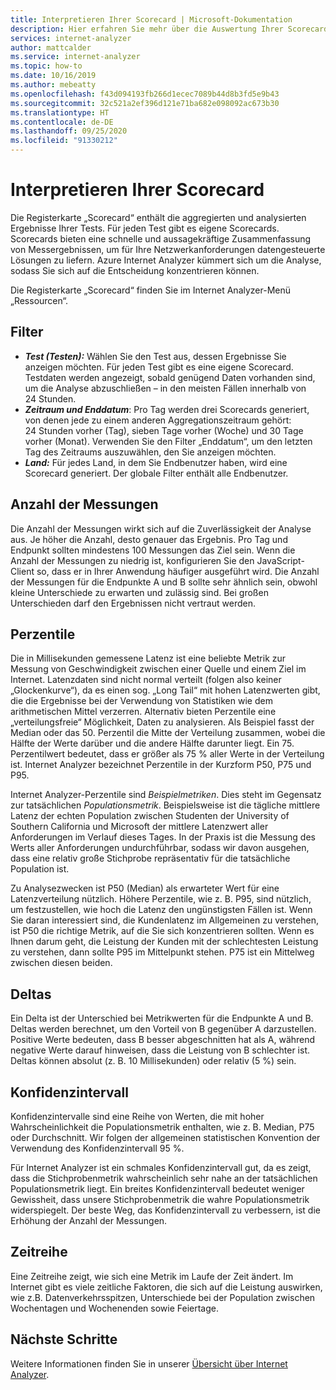 ```yaml
---
title: Interpretieren Ihrer Scorecard | Microsoft-Dokumentation
description: Hier erfahren Sie mehr über die Auswertung Ihrer Scorecard. Die Registerkarte „Scorecard“ enthält die aggregierten und analysierten Ergebnisse Ihrer Tests.
services: internet-analyzer
author: mattcalder
ms.service: internet-analyzer
ms.topic: how-to
ms.date: 10/16/2019
ms.author: mebeatty
ms.openlocfilehash: f43d094193fb266d1ecec7089b44d8b3fd5e9b43
ms.sourcegitcommit: 32c521a2ef396d121e71ba682e098092ac673b30
ms.translationtype: HT
ms.contentlocale: de-DE
ms.lasthandoff: 09/25/2020
ms.locfileid: "91330212"
---
```

# <a name="interpreting-your-scorecard"></a>Interpretieren Ihrer Scorecard

Die Registerkarte „Scorecard“ enthält die aggregierten und analysierten Ergebnisse Ihrer Tests. Für jeden Test gibt es eigene Scorecards. Scorecards bieten eine schnelle und aussagekräftige Zusammenfassung von Messergebnissen, um für Ihre Netzwerkanforderungen datengesteuerte Lösungen zu liefern. Azure Internet Analyzer kümmert sich um die Analyse, sodass Sie sich auf die Entscheidung konzentrieren können.

Die Registerkarte „Scorecard“ finden Sie im Internet Analyzer-Menü „Ressourcen“. 


## <a name="filters"></a>Filter

* ***Test (Testen):*** Wählen Sie den Test aus, dessen Ergebnisse Sie anzeigen möchten. Für jeden Test gibt es eine eigene Scorecard. Testdaten werden angezeigt, sobald genügend Daten vorhanden sind, um die Analyse abzuschließen – in den meisten Fällen innerhalb von 24 Stunden. 
* ***Zeitraum und Enddatum***: Pro Tag werden drei Scorecards generiert, von denen jede zu einem anderen Aggregationszeitraum gehört: 24 Stunden vorher (Tag), sieben Tage vorher (Woche) und 30 Tage vorher (Monat). Verwenden Sie den Filter „Enddatum“, um den letzten Tag des Zeitraums auszuwählen, den Sie anzeigen möchten. 
* ***Land:*** Für jedes Land, in dem Sie Endbenutzer haben, wird eine Scorecard generiert. Der globale Filter enthält alle Endbenutzer.

## <a name="measurement-count"></a>Anzahl der Messungen

Die Anzahl der Messungen wirkt sich auf die Zuverlässigkeit der Analyse aus. Je höher die Anzahl, desto genauer das Ergebnis. Pro Tag und Endpunkt sollten mindestens 100 Messungen das Ziel sein. Wenn die Anzahl der Messungen zu niedrig ist, konfigurieren Sie den JavaScript-Client so, dass er in Ihrer Anwendung häufiger ausgeführt wird. Die Anzahl der Messungen für die Endpunkte A und B sollte sehr ähnlich sein, obwohl kleine Unterschiede zu erwarten und zulässig sind. Bei großen Unterschieden darf den Ergebnissen nicht vertraut werden.

## <a name="percentiles"></a>Perzentile

Die in Millisekunden gemessene Latenz ist eine beliebte Metrik zur Messung von Geschwindigkeit zwischen einer Quelle und einem Ziel im Internet. Latenzdaten sind nicht normal verteilt (folgen also keiner „Glockenkurve“), da es einen sog. „Long Tail“ mit hohen Latenzwerten gibt, die die Ergebnisse bei der Verwendung von Statistiken wie dem arithmetischen Mittel verzerren. Alternativ bieten Perzentile eine „verteilungsfreie“ Möglichkeit, Daten zu analysieren. Als Beispiel fasst der Median oder das 50. Perzentil die Mitte der Verteilung zusammen, wobei die Hälfte der Werte darüber und die andere Hälfte darunter liegt. Ein 75. Perzentilwert bedeutet, dass er größer als 75 % aller Werte in der Verteilung ist. Internet Analyzer bezeichnet Perzentile in der Kurzform P50, P75 und P95.

Internet Analyzer-Perzentile sind _Beispielmetriken_. Dies steht im Gegensatz zur tatsächlichen _Populationsmetrik_. Beispielsweise ist die tägliche mittlere Latenz der echten Population zwischen Studenten der University of Southern California und Microsoft der mittlere Latenzwert aller Anforderungen im Verlauf dieses Tages. In der Praxis ist die Messung des Werts aller Anforderungen undurchführbar, sodass wir davon ausgehen, dass eine relativ große Stichprobe repräsentativ für die tatsächliche Population ist.

Zu Analysezwecken ist P50 (Median) als erwarteter Wert für eine Latenzverteilung nützlich. Höhere Perzentile, wie z. B. P95, sind nützlich, um festzustellen, wie hoch die Latenz den ungünstigsten Fällen ist. Wenn Sie daran interessiert sind, die Kundenlatenz im Allgemeinen zu verstehen, ist P50 die richtige Metrik, auf die Sie sich konzentrieren sollten. Wenn es Ihnen darum geht, die Leistung der Kunden mit der schlechtesten Leistung zu verstehen, dann sollte P95 im Mittelpunkt stehen. P75 ist ein Mittelweg zwischen diesen beiden.


## <a name="deltas"></a>Deltas

Ein Delta ist der Unterschied bei Metrikwerten für die Endpunkte A und B. Deltas werden berechnet, um den Vorteil von B gegenüber A darzustellen. Positive Werte bedeuten, dass B besser abgeschnitten hat als A, während negative Werte darauf hinweisen, dass die Leistung von B schlechter ist. Deltas können absolut (z. B. 10 Millisekunden) oder relativ (5 %) sein.

## <a name="confidence-interval"></a>Konfidenzintervall 

Konfidenzintervalle sind eine Reihe von Werten, die mit hoher Wahrscheinlichkeit die Populationsmetrik enthalten, wie z. B. Median, P75 oder Durchschnitt. Wir folgen der allgemeinen statistischen Konvention der Verwendung des Konfidenzintervall 95 %.

Für Internet Analyzer ist ein schmales Konfidenzintervall gut, da es zeigt, dass die Stichprobenmetrik wahrscheinlich sehr nahe an der tatsächlichen Populationsmetrik liegt. Ein breites Konfidenzintervall bedeutet weniger Gewissheit, dass unsere Stichprobenmetrik die wahre Populationsmetrik widerspiegelt. Der beste Weg, das Konfidenzintervall zu verbessern, ist die Erhöhung der Anzahl der Messungen.

## <a name="time-series"></a>Zeitreihe 

Eine Zeitreihe zeigt, wie sich eine Metrik im Laufe der Zeit ändert. Im Internet gibt es viele zeitliche Faktoren, die sich auf die Leistung auswirken, wie z.B. Datenverkehrsspitzen, Unterschiede bei der Population zwischen Wochentagen und Wochenenden sowie Feiertage.


## <a name="next-steps"></a>Nächste Schritte

Weitere Informationen finden Sie in unserer [Übersicht über Internet Analyzer](internet-analyzer-overview.md).
